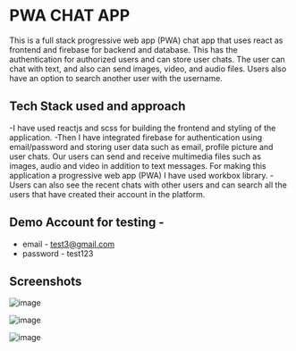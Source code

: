 # PWA CHAT APP

This is a full stack progressive web app (PWA) chat app that uses react as frontend and firebase for backend and database. This has the authentication for authorized users and can store user chats. The user can chat with text, and also can send images, video, and audio files. Users also have an option to search another user with the username.

## Tech Stack used and approach

-I have used reactjs and scss for building the frontend and styling of the application. 
-Then I have integrated firebase for authentication using email/password and storing user data such as email, profile picture and user chats. Our users can send and receive multimedia files such as images, audio and video in addition to text messages. For making this application a progressive web app (PWA) I have used workbox library. 
-Users can also see the recent chats with other users and can search all the users that have created their account in the platform.

## Demo Account for testing - 
- email - test3@gmail.com
- password - test123


## Screenshots

![image](https://github.com/HarshS1611/PWA_Chat_App/assets/81004813/b55158c8-16e5-4afd-9616-a6cdb2a2b18f)

![image](https://github.com/HarshS1611/PWA_Chat_App/assets/81004813/618c4f73-1b57-4423-8c77-0d54e749600f)

![image](https://github.com/HarshS1611/PWA_Chat_App/assets/81004813/12cac564-4252-45b4-9a10-fa84a4159bbe)



